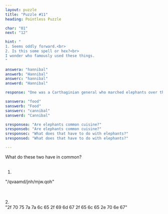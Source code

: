```yaml
---
layout: puzzle
title: "Puzzle #11"
heading: Pointless Puzzle

char: "01"
next: "12"

hint: "
1. Seems oddly forward.<br>
2. Is this some spell or hex?<br>
I wonder who famously used these things.
"

answera: "hannibal"
answerb: "Hannibal"
answerc: "hannibal"
answerd: "Hannibal"

response: "One was a Carthaginian general who marched elephants over the Alps and into Italy to fight Romans and was considered one of the best military commanders of all time. While the other is a fictional psychiatrist with an unfortunate craving for human flesh."

sanswera: "food"
sanswerb: "Food"
sanswerc: "cannibal"
sanswerd: "Cannibal"

sresponsea: "Are elephants common cuisine?"
sresponseb: "Are elephants common cuisine?"
sresponsec: "What does that have to do with elephants?"
sresponsed: "What does that have to do with elephants?"

---
```


What do these two have in common?
<br><br>
1. <br>
"/qvaamd/jnh/mjw.qoh"
<!--- /puzzle/img/liv.png --->
<br><br>
2. <br>
"2f 70 75 7a 7a 6c 65 2f 69 6d 67 2f 65 6c 65 2e 70 6e 67"
<!--- /puzzle/img/ele.png --->
